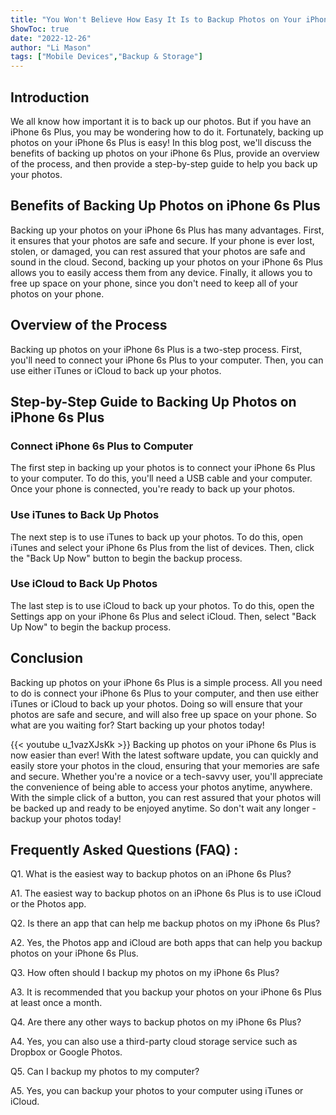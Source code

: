 ```yaml
---
title: "You Won't Believe How Easy It Is to Backup Photos on Your iPhone 6s Plus!"
ShowToc: true 
date: "2022-12-26"
author: "Li Mason" 
tags: ["Mobile Devices","Backup & Storage"]
---
```

## Introduction

We all know how important it is to back up our photos. But if you have an iPhone 6s Plus, you may be wondering how to do it. Fortunately, backing up photos on your iPhone 6s Plus is easy! In this blog post, we'll discuss the benefits of backing up photos on your iPhone 6s Plus, provide an overview of the process, and then provide a step-by-step guide to help you back up your photos. 

## Benefits of Backing Up Photos on iPhone 6s Plus

Backing up your photos on your iPhone 6s Plus has many advantages. First, it ensures that your photos are safe and secure. If your phone is ever lost, stolen, or damaged, you can rest assured that your photos are safe and sound in the cloud. Second, backing up your photos on your iPhone 6s Plus allows you to easily access them from any device. Finally, it allows you to free up space on your phone, since you don't need to keep all of your photos on your phone. 

## Overview of the Process

Backing up photos on your iPhone 6s Plus is a two-step process. First, you'll need to connect your iPhone 6s Plus to your computer. Then, you can use either iTunes or iCloud to back up your photos. 

## Step-by-Step Guide to Backing Up Photos on iPhone 6s Plus

### Connect iPhone 6s Plus to Computer

The first step in backing up your photos is to connect your iPhone 6s Plus to your computer. To do this, you'll need a USB cable and your computer. Once your phone is connected, you're ready to back up your photos. 

### Use iTunes to Back Up Photos

The next step is to use iTunes to back up your photos. To do this, open iTunes and select your iPhone 6s Plus from the list of devices. Then, click the "Back Up Now" button to begin the backup process. 

### Use iCloud to Back Up Photos

The last step is to use iCloud to back up your photos. To do this, open the Settings app on your iPhone 6s Plus and select iCloud. Then, select "Back Up Now" to begin the backup process. 

## Conclusion

Backing up photos on your iPhone 6s Plus is a simple process. All you need to do is connect your iPhone 6s Plus to your computer, and then use either iTunes or iCloud to back up your photos. Doing so will ensure that your photos are safe and secure, and will also free up space on your phone. So what are you waiting for? Start backing up your photos today!

{{< youtube u_1vazXJsKk >}} 
Backing up photos on your iPhone 6s Plus is now easier than ever! With the latest software update, you can quickly and easily store your photos in the cloud, ensuring that your memories are safe and secure. Whether you're a novice or a tech-savvy user, you'll appreciate the convenience of being able to access your photos anytime, anywhere. With the simple click of a button, you can rest assured that your photos will be backed up and ready to be enjoyed anytime. So don't wait any longer - backup your photos today!

## Frequently Asked Questions (FAQ) :
Q1. What is the easiest way to backup photos on an iPhone 6s Plus?

A1. The easiest way to backup photos on an iPhone 6s Plus is to use iCloud or the Photos app.

Q2. Is there an app that can help me backup photos on my iPhone 6s Plus?

A2. Yes, the Photos app and iCloud are both apps that can help you backup photos on your iPhone 6s Plus.

Q3. How often should I backup my photos on my iPhone 6s Plus?

A3. It is recommended that you backup your photos on your iPhone 6s Plus at least once a month.

Q4. Are there any other ways to backup photos on my iPhone 6s Plus?

A4. Yes, you can also use a third-party cloud storage service such as Dropbox or Google Photos.

Q5. Can I backup my photos to my computer?

A5. Yes, you can backup your photos to your computer using iTunes or iCloud.


